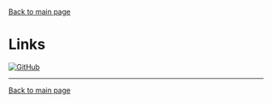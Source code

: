 [Back to main page](./../README.md)

# Links

[![GitHub](https://img.shields.io/badge/GitHub-100000?style=for-the-badge&logo=github&logoColor=white)](https://github.com/sharanyagprasad)

---

[Back to main page](./../README.md)
